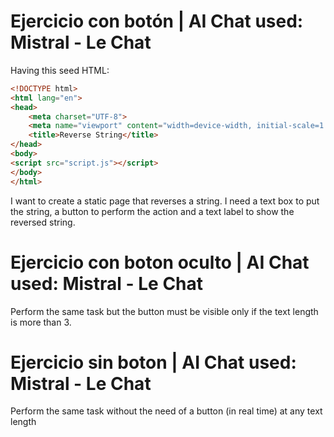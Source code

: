 # Ejercicio con botón | AI Chat used: Mistral - Le Chat

Having this seed HTML:
```html
<!DOCTYPE html>
<html lang="en">
<head>
    <meta charset="UTF-8">
    <meta name="viewport" content="width=device-width, initial-scale=1.0">
    <title>Reverse String</title>    
</head>
<body>
<script src="script.js"></script>
</body>
</html>
```

I want to create a static page that reverses a string. I need a text box to put the string, a button to perform the action and a text label to show the reversed string.

# Ejercicio con boton oculto | AI Chat used: Mistral - Le Chat

Perform the same task but the button must be visible only if the text length is more than 3.

# Ejercicio sin boton | AI Chat used: Mistral - Le Chat

Perform the same task without the need of a button (in real time) at any text length

